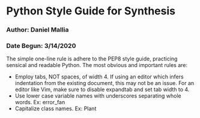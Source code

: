# Python Style Guide for Synthesis

### Author: Daniel Mallia
### Date Begun: 3/14/2020

The simple one-line rule is adhere to the PEP8 style guide, practicing sensical and readable Python. The most obvious and important rules are:

- Employ tabs, NOT spaces, of width 4. If using an editor which infers indentation from the existing document, this may not be an issue. For an editor like Vim, make sure to disable expandtab and set tab width to 4. 
- Use lower case variable names with underscores separating whole words. Ex: error_fan 
- Capitalize class names. Ex: Plant